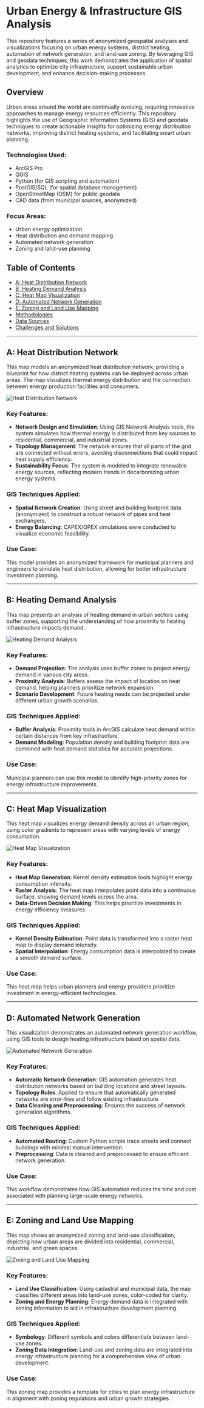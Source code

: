 # Urban Energy & Infrastructure GIS Analysis

This repository features a series of anonymized geospatial analyses and visualizations focusing on urban energy systems, district heating, automation of network generation, and land-use zoning. By leveraging GIS and geodata techniques, this work demonstrates the application of spatial analytics to optimize city infrastructure, support sustainable urban development, and enhance decision-making processes.

## Overview

Urban areas around the world are continually evolving, requiring innovative approaches to manage energy resources efficiently. This repository highlights the use of Geographic Information Systems (GIS) and geodata techniques to create actionable insights for optimizing energy distribution networks, improving district heating systems, and facilitating smart urban planning.

### Technologies Used:
- ArcGIS Pro
- QGIS
- Python (for GIS scripting and automation)
- PostGIS/SQL (for spatial database management)
- OpenStreetMap (OSM) for public geodata
- CAD data (from municipal sources, anonymized)

### Focus Areas:
- Urban energy optimization
- Heat distribution and demand mapping
- Automated network generation
- Zoning and land-use planning

## Table of Contents
- [A: Heat Distribution Network](#a-heat-distribution-network)
- [B: Heating Demand Analysis](#b-heating-demand-analysis)
- [C: Heat Map Visualization](#c-heat-map-visualization)
- [D: Automated Network Generation](#d-automated-network-generation)
- [E: Zoning and Land Use Mapping](#e-zoning-and-land-use-mapping)
- [Methodologies](#methodologies)
- [Data Sources](#data-sources)
- [Challenges and Solutions](#challenges-and-solutions)

---

## A: Heat Distribution Network

This map models an anonymized heat distribution network, providing a blueprint for how district heating systems can be deployed across urban areas. The map visualizes thermal energy distribution and the connection between energy production facilities and consumers.

![Heat Distribution Network](images/heat_distribution_network.png)

### Key Features:
- **Network Design and Simulation**: Using GIS Network Analysis tools, the system simulates how thermal energy is distributed from key sources to residential, commercial, and industrial zones.
- **Topology Management**: The network ensures that all parts of the grid are connected without errors, avoiding disconnections that could impact heat supply efficiency.
- **Sustainability Focus**: The system is modeled to integrate renewable energy sources, reflecting modern trends in decarbonizing urban energy systems.

### GIS Techniques Applied:
- **Spatial Network Creation**: Using street and building footprint data (anonymized) to construct a robust network of pipes and heat exchangers.
- **Energy Balancing**: CAPEX/OPEX simulations were conducted to visualize economic feasibility.

### Use Case:
This model provides an anonymized framework for municipal planners and engineers to simulate heat distribution, allowing for better infrastructure investment planning.

---

## B: Heating Demand Analysis

This map presents an analysis of heating demand in urban sectors using buffer zones, supporting the understanding of how proximity to heating infrastructure impacts demand.

![Heating Demand Analysis](images/heating_demand_analysis.png)

### Key Features:
- **Demand Projection**: The analysis uses buffer zones to project energy demand in various city areas.
- **Proximity Analysis**: Buffers assess the impact of location on heat demand, helping planners prioritize network expansion.
- **Scenario Development**: Future heating needs can be projected under different urban growth scenarios.

### GIS Techniques Applied:
- **Buffer Analysis**: Proximity tools in ArcGIS calculate heat demand within certain distances from key infrastructure.
- **Demand Modeling**: Population density and building footprint data are combined with heat demand statistics for accurate projections.

### Use Case:
Municipal planners can use this model to identify high-priority zones for energy infrastructure improvements.

---

## C: Heat Map Visualization

This heat map visualizes energy demand density across an urban region, using color gradients to represent areas with varying levels of energy consumption.

![Heat Map Visualization](images/heat_map_visualization.png)

### Key Features:
- **Heat Map Generation**: Kernel density estimation tools highlight energy consumption intensity.
- **Raster Analysis**: The heat map interpolates point data into a continuous surface, showing demand levels across the area.
- **Data-Driven Decision Making**: This helps prioritize investments in energy efficiency measures.

### GIS Techniques Applied:
- **Kernel Density Estimation**: Point data is transformed into a raster heat map to display demand intensity.
- **Spatial Interpolation**: Energy consumption data is interpolated to create a smooth demand surface.

### Use Case:
This heat map helps urban planners and energy providers prioritize investment in energy-efficient technologies.

---

## D: Automated Network Generation

This visualization demonstrates an automated network generation workflow, using GIS tools to design heating infrastructure based on spatial data.

![Automated Network Generation](images/automated_network_generation.png)

### Key Features:
- **Automatic Network Generation**: GIS automation generates heat distribution networks based on building locations and street layouts.
- **Topology Rules**: Applied to ensure that automatically generated networks are error-free and follow existing infrastructure.
- **Data Cleaning and Preprocessing**: Ensures the success of network generation algorithms.

### GIS Techniques Applied:
- **Automated Routing**: Custom Python scripts trace streets and connect buildings with minimal manual intervention.
- **Preprocessing**: Data is cleaned and preprocessed to ensure efficient network generation.

### Use Case:
This workflow demonstrates how GIS automation reduces the time and cost associated with planning large-scale energy networks.

---

## E: Zoning and Land Use Mapping

This map shows an anonymized zoning and land-use classification, depicting how urban areas are divided into residential, commercial, industrial, and green spaces.

![Zoning and Land Use Mapping](images/zoning_land_use_mapping.png)

### Key Features:
- **Land Use Classification**: Using cadastral and municipal data, the map classifies different areas into land-use zones, color-coded for clarity.
- **Zoning and Energy Planning**: Energy demand data is integrated with zoning information to aid in infrastructure development planning.

### GIS Techniques Applied:
- **Symbology**: Different symbols and colors differentiate between land-use zones.
- **Zoning Data Integration**: Land-use and zoning data are integrated into energy infrastructure planning for a comprehensive view of urban development.

### Use Case:
This zoning map provides a template for cities to plan energy infrastructure in alignment with zoning regulations and urban growth strategies.
